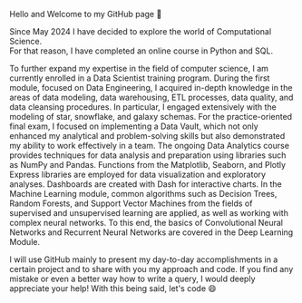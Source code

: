 Hello and Welcome to my GitHub page 👋

Since May 2024 I have decided to explore the world of Computational Science.<br />
For that reason, I have completed an online course in Python and SQL.

To further expand my expertise in the field of computer science, I am currently enrolled in a Data Scientist training program.
During the first module, focused on Data Engineering, I acquired in-depth knowledge in the areas of data modeling, data warehousing, ETL processes, data quality, and data cleansing procedures. In particular, I engaged extensively with the modeling of star, snowflake, and galaxy schemas. For the practice-oriented final exam, I focused on implementing a Data Vault, which not only enhanced my analytical and problem-solving skills but also demonstrated my ability to work effectively in a team. The ongoing Data Analytics course provides techniques for data analysis and preparation using libraries such as NumPy and Pandas. Functions from the Matplotlib, Seaborn, and Plotly Express libraries are employed for data visualization and exploratory analyses. Dashboards are created with Dash for interactive charts. In the Machine Learning module, common algorithms such as Decision Trees, Random Forests, and Support Vector Machines from the fields of supervised and unsupervised learning are applied, as well as working with complex neural networks. To this end, the basics of Convolutional Neural Networks and Recurrent Neural Networks are covered in the Deep Learning Module.

I will use GitHub mainly to present my day-to-day accomplishments in a certain project and to share with you my approach and code.
If you find any mistake or even a better way how to write a query, I would deeply appreciate your help!
With this being said, let's code 😄

<!---
mbasaran96/mbasaran96 is a ✨ special ✨ repository because its `README.md` (this file) appears on your GitHub profile.
You can click the Preview link to take a look at your changes.
--->
